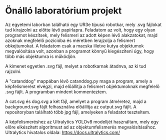 # Önálló laboratórium projekt

Az egyetemi laborban található egy UR3e típusú robotkar, mely .svg fájlokat tud kirajzolni az előtte lévő papírlapra. Feladatom az volt, hogy egy olyan programot készítsek, mely felismeri az adott képen lévő alakzatokat, majd azoknak megfelelő pozícióba és méretben lerajzolja a felismert obkejtumokat. A feladatom csak a macska illetve kutya objektumok megvalósítása volt, azonban a programot könnyű kiegészíteni úgy, hogy több más objektumra is működjön.

A kimenet egyetlen .svg fájl, melyet a robotkarnak átadnva, az ki tud rajzolni.

A "catanddog" mappában lévő catanddog.py maga a program, amely a képfelismerést elvégzi, majd előállítja a felismert objektumoknak megfelelő .svg fájlt. A programban mindent kommenteztem.

A cat.svg és dog.svg a két fájl, amelyet a program átméretez, majd a background.svg fájlt felhasználva előállítja az output.svg fájlt. A repositoryban található több jpg fájl, amelyeken a feladatot teszteltem.

A képfelismeréshez az Ultralytics YOLOv8 modelljét használtam, mely egy előre elkészített algoritmust ad az objektumfelismerés megvalósításához.
Ultralytics hivatalos oldala: https://docs.ultralytics.com/
